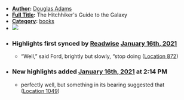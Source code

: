 - **[Author](<Author.md>):** [Douglas Adams](<Douglas Adams.md>)
- **[Full Title](<Full Title.md>):** The Hitchhiker's Guide to the Galaxy
- **[Category](<Category.md>):** [books](<books.md>)
- ![](https://images-na.ssl-images-amazon.com/images/I/51X7zBMf9bL._SL200_.jpg)
- ### Highlights first synced by [Readwise](<Readwise.md>) [January 16th, 2021](<January 16th, 2021.md>)
    - “Well,” said Ford, brightly but slowly, “stop doing ([Location 872](https://readwise.io/to_kindle?action=open&asin=B000XUBC2C&location=872))
- ### New highlights added [January 16th, 2021](<January 16th, 2021.md>) at 2:14 PM
    - perfectly well, but something in its bearing suggested that ([Location 1049](https://readwise.io/to_kindle?action=open&asin=B000XUBC2C&location=1049))
